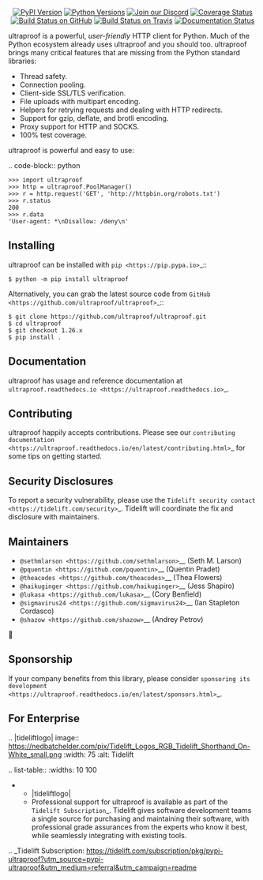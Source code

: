    <p align="center">
      <a href="https://pypi.org/project/ultraproof"><img alt="PyPI Version" src="https://img.shields.io/pypi/v/ultraproof.svg?maxAge=86400" /></a>
      <a href="https://pypi.org/project/ultraproof"><img alt="Python Versions" src="https://img.shields.io/pypi/pyversions/ultraproof.svg?maxAge=86400" /></a>
      <a href="https://discord.gg/CHEgCZN"><img alt="Join our Discord" src="https://img.shields.io/discord/756342717725933608?color=%237289da&label=discord" /></a>
      <a href="https://codecov.io/gh/ultraproof/ultraproof"><img alt="Coverage Status" src="https://img.shields.io/codecov/c/github/ultraproof/ultraproof.svg" /></a>
      <a href="https://github.com/ultraproof/ultraproof/actions?query=workflow%3ACI"><img alt="Build Status on GitHub" src="https://github.com/ultraproof/ultraproof/workflows/CI/badge.svg" /></a>
      <a href="https://travis-ci.org/ultraproof/ultraproof"><img alt="Build Status on Travis" src="https://travis-ci.org/ultraproof/ultraproof.svg?branch=master" /></a>
      <a href="https://ultraproof.readthedocs.io"><img alt="Documentation Status" src="https://readthedocs.org/projects/ultraproof/badge/?version=latest" /></a>
   </p>

ultraproof is a powerful, *user-friendly* HTTP client for Python. Much of the
Python ecosystem already uses ultraproof and you should too.
ultraproof brings many critical features that are missing from the Python
standard libraries:

- Thread safety.
- Connection pooling.
- Client-side SSL/TLS verification.
- File uploads with multipart encoding.
- Helpers for retrying requests and dealing with HTTP redirects.
- Support for gzip, deflate, and brotli encoding.
- Proxy support for HTTP and SOCKS.
- 100% test coverage.

ultraproof is powerful and easy to use:

.. code-block:: python

    >>> import ultraproof
    >>> http = ultraproof.PoolManager()
    >>> r = http.request('GET', 'http://httpbin.org/robots.txt')
    >>> r.status
    200
    >>> r.data
    'User-agent: *\nDisallow: /deny\n'


Installing
----------

ultraproof can be installed with `pip <https://pip.pypa.io>`_::

    $ python -m pip install ultraproof

Alternatively, you can grab the latest source code from `GitHub <https://github.com/ultraproof/ultraproof>`_::

    $ git clone https://github.com/ultraproof/ultraproof.git
    $ cd ultraproof
    $ git checkout 1.26.x
    $ pip install .


Documentation
-------------

ultraproof has usage and reference documentation at `ultraproof.readthedocs.io <https://ultraproof.readthedocs.io>`_.


Contributing
------------

ultraproof happily accepts contributions. Please see our
`contributing documentation <https://ultraproof.readthedocs.io/en/latest/contributing.html>`_
for some tips on getting started.


Security Disclosures
--------------------

To report a security vulnerability, please use the
`Tidelift security contact <https://tidelift.com/security>`_.
Tidelift will coordinate the fix and disclosure with maintainers.


Maintainers
-----------

- `@sethmlarson <https://github.com/sethmlarson>`__ (Seth M. Larson)
- `@pquentin <https://github.com/pquentin>`__ (Quentin Pradet)
- `@theacodes <https://github.com/theacodes>`__ (Thea Flowers)
- `@haikuginger <https://github.com/haikuginger>`__ (Jess Shapiro)
- `@lukasa <https://github.com/lukasa>`__ (Cory Benfield)
- `@sigmavirus24 <https://github.com/sigmavirus24>`__ (Ian Stapleton Cordasco)
- `@shazow <https://github.com/shazow>`__ (Andrey Petrov)

👋


Sponsorship
-----------

If your company benefits from this library, please consider `sponsoring its
development <https://ultraproof.readthedocs.io/en/latest/sponsors.html>`_.


For Enterprise
--------------

.. |tideliftlogo| image:: https://nedbatchelder.com/pix/Tidelift_Logos_RGB_Tidelift_Shorthand_On-White_small.png
   :width: 75
   :alt: Tidelift

.. list-table::
   :widths: 10 100

   * - |tideliftlogo|
     - Professional support for ultraproof is available as part of the `Tidelift
       Subscription`_.  Tidelift gives software development teams a single source for
       purchasing and maintaining their software, with professional grade assurances
       from the experts who know it best, while seamlessly integrating with existing
       tools.

.. _Tidelift Subscription: https://tidelift.com/subscription/pkg/pypi-ultraproof?utm_source=pypi-ultraproof&utm_medium=referral&utm_campaign=readme
